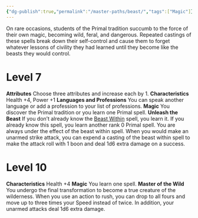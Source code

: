 ```yaml
---
{"dg-publish":true,"permalink":"/master-paths/beast/","tags":["Magic"]}
---
```


On rare occasions, students of the Primal tradition succumb to the force of their own magic, becoming wild, feral, and dangerous. Repeated castings of these spells break down their self-control and cause them to forget whatever lessons of civility they had learned until they become like the beasts they would control.
# Level 7
**Attributes** Choose three attributes and increase each by 1.
**Characteristics** Health +4, Power +1
**Languages and Professions** You can speak another language or add a profession to your list of professions.
**Magic** You discover the Primal tradition or you learn one Primal spell.
**Unleash the Beast** If you don’t already know the [Beast Within](https://sotdl-database.vercel.app/spells/primal/beast-within/) spell, you learn it. If you already know this spell, you learn another rank 0 Primal spell. You are always under the effect of the beast within spell. When you would make an unarmed strike attack, you can expend a casting of the beast within spell to make the attack roll with 1 boon and deal 1d6 extra damage on a success.
# Level 10
**Characteristics** Health +4
**Magic** You learn one spell.
**Master of the Wild** You undergo the final transformation to become a true creature of the wilderness. When you use an action to rush, you can drop to all fours and move up to three times your Speed instead of twice. In addition, your unarmed attacks deal 1d6 extra damage.